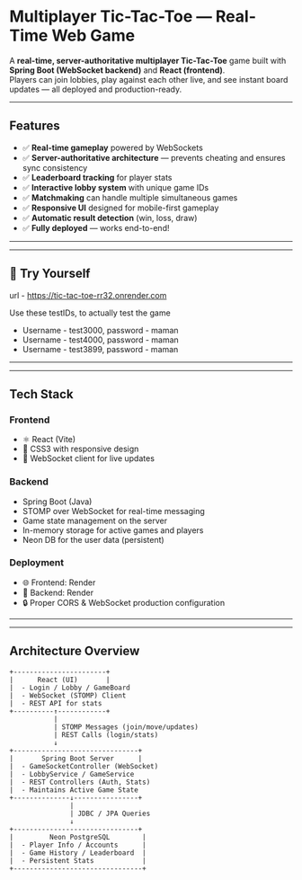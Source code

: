 # Multiplayer Tic-Tac-Toe — Real-Time Web Game

A **real-time, server-authoritative multiplayer Tic-Tac-Toe** game built with **Spring Boot (WebSocket backend)** and **React (frontend)**.  
Players can join lobbies, play against each other live, and see instant board updates — all deployed and production-ready.  

---

##  Features

- ✅ **Real-time gameplay** powered by WebSockets  
- ✅ **Server-authoritative architecture** — prevents cheating and ensures sync consistency  
- ✅ **Leaderboard tracking** for player stats
- ✅ **Interactive lobby system** with unique game IDs
- ✅ **Matchmaking** can handle multiple simultaneous games  
- ✅ **Responsive UI** designed for mobile-first gameplay  
- ✅ **Automatic result detection** (win, loss, draw)  
- ✅ **Fully deployed** — works end-to-end!

---
---
## 🚀 Try Yourself
url - https://tic-tac-toe-rr32.onrender.com

Use these testIDs, to actually test the game
- Username - test3000, password - maman
- Username - test4000, password - maman
- Username - test3899, password - maman
---

---
## Tech Stack

### **Frontend**
- ⚛️ React (Vite)
- 🎨 CSS3 with responsive design
- 🔁 WebSocket client for live updates

### **Backend**
- Spring Boot (Java)
- STOMP over WebSocket for real-time messaging
- Game state management on the server
- In-memory storage for active games and players
- Neon DB for the user data (persistent)

### **Deployment**
- 🌐 Frontend: Render  
- 🔧 Backend: Render
- 🔒 Proper CORS & WebSocket production configuration  

---

---

## Architecture Overview

```plaintext
+-----------------------+
|      React (UI)       |
|  - Login / Lobby / GameBoard
|  - WebSocket (STOMP) Client
|  - REST API for stats
+----------↑------------+
           |
           | STOMP Messages (join/move/updates)
           | REST Calls (login/stats)
           ↓
+-------------------------------+
|       Spring Boot Server      |
|  - GameSocketController (WebSocket)
|  - LobbyService / GameService
|  - REST Controllers (Auth, Stats)
|  - Maintains Active Game State
+--------------↓----------------+
               |
               | JDBC / JPA Queries
               ↓
+-------------------------------+
|         Neon PostgreSQL        |
|  - Player Info / Accounts      |
|  - Game History / Leaderboard  |
|  - Persistent Stats            |
+--------------------------------+

